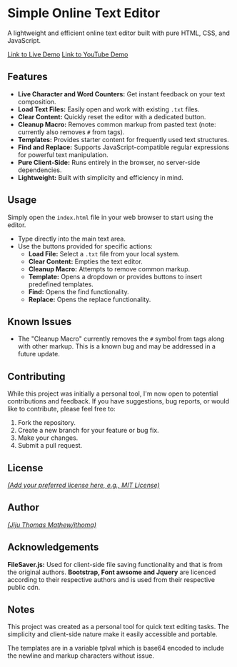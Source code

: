 # Simple Online Text Editor

A lightweight and efficient online text editor built with pure HTML, CSS, and JavaScript.

[Link to Live Demo](https://bz2.in/textdit)
[Link to YouTube Demo](https://bz2.in/t3d3mo)

## Features

* **Live Character and Word Counters:** Get instant feedback on your text composition.
* **Load Text Files:** Easily open and work with existing `.txt` files.
* **Clear Content:** Quickly reset the editor with a dedicated button.
* **Cleanup Macro:** Removes common markup from pasted text (note: currently also removes `#` from tags).
* **Templates:** Provides starter content for frequently used text structures.
* **Find and Replace:** Supports JavaScript-compatible regular expressions for powerful text manipulation.
* **Pure Client-Side:** Runs entirely in the browser, no server-side dependencies.
* **Lightweight:** Built with simplicity and efficiency in mind.

## Usage

Simply open the `index.html` file in your web browser to start using the editor.

* Type directly into the main text area.
* Use the buttons provided for specific actions:
    * **Load File:** Select a `.txt` file from your local system.
    * **Clear Content:** Empties the text editor.
    * **Cleanup Macro:** Attempts to remove common markup.
    * **Template:** Opens a dropdown or provides buttons to insert predefined templates.
    * **Find:** Opens the find functionality.
    * **Replace:** Opens the replace functionality.

## Known Issues

* The "Cleanup Macro" currently removes the `#` symbol from tags along with other markup. This is a known bug and may be addressed in a future update.

## Contributing

While this project was initially a personal tool, I'm now open to potential contributions and feedback. If you have suggestions, bug reports, or would like to contribute, please feel free to:

1.  Fork the repository.
2.  Create a new branch for your feature or bug fix.
3.  Make your changes.
4.  Submit a pull request.

## License

[*(Add your preferred license here, e.g., MIT License)*](../../LICENSE)

## Author

[*(Jiju Thomas Mathew/jthoma)*](https://github.com/jthoma)

## Acknowledgements
**FileSaver.js:** Used for client-side file saving functionality and that is from the original authors.
**Bootstrap, Font awsome and Jquery** are licenced according to their respective authors and is used from their respective public cdn. 

## Notes

This project was created as a personal tool for quick text editing tasks. The simplicity and client-side nature make it easily accessible and portable.

The templates are in a variable tplval which is base64 encoded to include the newline and markup characters without issue. 
